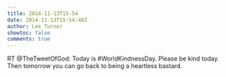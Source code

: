 ```yaml
---
title: 2014-11-13T15-54
date: 2014-11-13T15:54:48Z
author: Lee Turner
showtoc: false
comments: true
---
```


RT @TheTweetOfGod: Today is #WorldKindnessDay. Please be kind today. Then tomorrow you can go back to being a heartless bastard.

